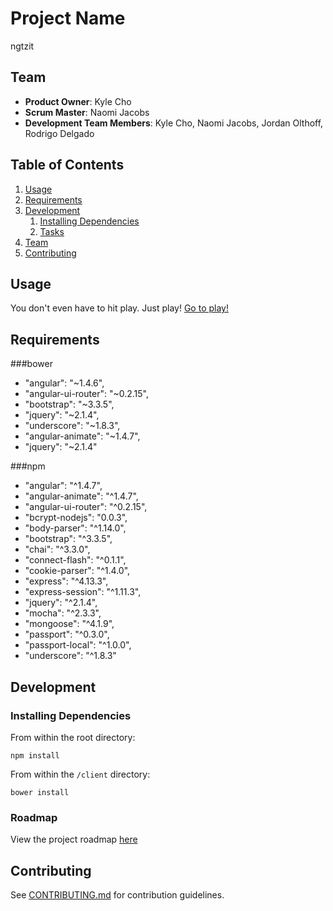 # Project Name

ngtzit

## Team

  - __Product Owner__: Kyle Cho
  - __Scrum Master__: Naomi Jacobs
  - __Development Team Members__: Kyle Cho, Naomi Jacobs, Jordan Olthoff, Rodrigo Delgado

## Table of Contents

1. [Usage](#Usage)
1. [Requirements](#requirements)
1. [Development](#development)
    1. [Installing Dependencies](#installing-dependencies)
    1. [Tasks](#tasks)
1. [Team](#team)
1. [Contributing](#contributing)

## Usage

You don't even have to hit play. Just play!
[Go to play!](http://www.ngtzit.com)

## Requirements

###bower

* "angular": "~1.4.6",
* "angular-ui-router": "~0.2.15",
* "bootstrap": "~3.3.5",
* "jquery": "~2.1.4",
* "underscore": "~1.8.3",
*  "angular-animate": "~1.4.7",
* "jquery": "~2.1.4"

###npm
* "angular": "^1.4.7",
* "angular-animate": "^1.4.7",
* "angular-ui-router": "^0.2.15",
* "bcrypt-nodejs": "0.0.3",
* "body-parser": "^1.14.0",
* "bootstrap": "^3.3.5",
* "chai": "^3.3.0",
* "connect-flash": "^0.1.1",
* "cookie-parser": "^1.4.0",
* "express": "^4.13.3",
* "express-session": "^1.11.3",
* "jquery": "^2.1.4",
* "mocha": "^2.3.3",
* "mongoose": "^4.1.9",
* "passport": "^0.3.0",
* "passport-local": "^1.0.0",
* "underscore": "^1.8.3"

## Development

### Installing Dependencies

From within the root directory:
```
npm install
```

From within the `/client` directory:
```
bower install
```

### Roadmap

View the project roadmap [here](https://github.com/PhosphorescentLlama/PhosphorescentLlama/issues)


## Contributing

See [CONTRIBUTING.md](CONTRIBUTING.md) for contribution guidelines.
